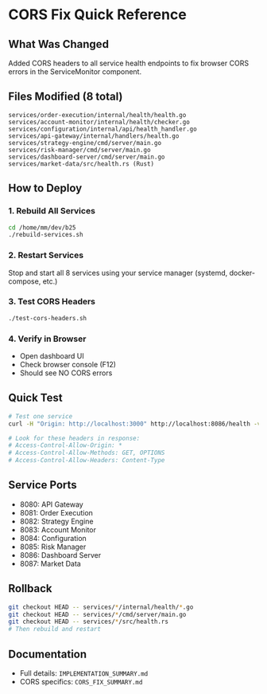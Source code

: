 # CORS Fix Quick Reference

## What Was Changed
Added CORS headers to all service health endpoints to fix browser CORS errors in the ServiceMonitor component.

## Files Modified (8 total)
```
services/order-execution/internal/health/health.go
services/account-monitor/internal/health/checker.go
services/configuration/internal/api/health_handler.go
services/api-gateway/internal/handlers/health.go
services/strategy-engine/cmd/server/main.go
services/risk-manager/cmd/server/main.go
services/dashboard-server/cmd/server/main.go
services/market-data/src/health.rs (Rust)
```

## How to Deploy

### 1. Rebuild All Services
```bash
cd /home/mm/dev/b25
./rebuild-services.sh
```

### 2. Restart Services
Stop and start all 8 services using your service manager (systemd, docker-compose, etc.)

### 3. Test CORS Headers
```bash
./test-cors-headers.sh
```

### 4. Verify in Browser
- Open dashboard UI
- Check browser console (F12)
- Should see NO CORS errors

## Quick Test
```bash
# Test one service
curl -H "Origin: http://localhost:3000" http://localhost:8086/health -v

# Look for these headers in response:
# Access-Control-Allow-Origin: *
# Access-Control-Allow-Methods: GET, OPTIONS
# Access-Control-Allow-Headers: Content-Type
```

## Service Ports
- 8080: API Gateway
- 8081: Order Execution
- 8082: Strategy Engine
- 8083: Account Monitor
- 8084: Configuration
- 8085: Risk Manager
- 8086: Dashboard Server
- 8087: Market Data

## Rollback
```bash
git checkout HEAD -- services/*/internal/health/*.go
git checkout HEAD -- services/*/cmd/server/main.go
git checkout HEAD -- services/*/src/health.rs
# Then rebuild and restart
```

## Documentation
- Full details: `IMPLEMENTATION_SUMMARY.md`
- CORS specifics: `CORS_FIX_SUMMARY.md`
